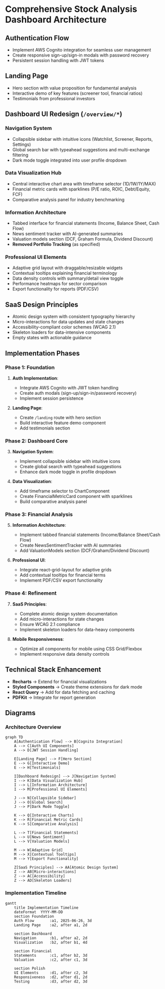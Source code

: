 # Comprehensive Stock Analysis Dashboard Architecture

## Authentication Flow
- Implement AWS Cognito integration for seamless user management
- Create responsive sign-up/sign-in modals with password recovery
- Persistent session handling with JWT tokens

## Landing Page
- Hero section with value proposition for fundamental analysis
- Interactive demo of key features (screener tool, financial ratios)
- Testimonials from professional investors

## Dashboard UI Redesign (`/overview/*`)
### Navigation System
- Collapsible sidebar with intuitive icons (Watchlist, Screener, Reports, Settings)
- Global search bar with typeahead suggestions and multi-exchange filtering
- Dark mode toggle integrated into user profile dropdown

### Data Visualization Hub
- Central interactive chart area with timeframe selector (1D/1W/1Y/MAX)
- Financial metric cards with sparklines (P/E ratio, ROIC, Debt/Equity, FCF)
- Comparative analysis panel for industry benchmarking

### Information Architecture
- Tabbed interface for financial statements (Income, Balance Sheet, Cash Flow)
- News sentiment tracker with AI-generated summaries
- Valuation models section (DCF, Graham Formula, Dividend Discount)
- **Removed Portfolio Tracking** (as specified)

### Professional UI Elements
- Adaptive grid layout with draggable/resizable widgets
- Contextual tooltips explaining financial terminology
- Data density controls with summary/detail view toggle
- Performance heatmaps for sector comparison
- Export functionality for reports (PDF/CSV)

## SaaS Design Principles
- Atomic design system with consistent typography hierarchy
- Micro-interactions for data updates and state changes
- Accessibility-compliant color schemes (WCAG 2.1)
- Skeleton loaders for data-intensive components
- Empty states with actionable guidance

## Implementation Phases

### Phase 1: Foundation
1. **Auth Implementation**:
   - Integrate AWS Cognito with JWT token handling
   - Create auth modals (sign-up/sign-in/password recovery)
   - Implement session persistence

2. **Landing Page**:
   - Create `/landing` route with hero section
   - Build interactive feature demo component
   - Add testimonials section

### Phase 2: Dashboard Core
3. **Navigation System**:
   - Implement collapsible sidebar with intuitive icons
   - Create global search with typeahead suggestions
   - Enhance dark mode toggle in profile dropdown

4. **Data Visualization**:
   - Add timeframe selector to ChartComponent
   - Create FinancialMetricCard component with sparklines
   - Build comparative analysis panel

### Phase 3: Financial Analysis
5. **Information Architecture**:
   - Implement tabbed financial statements (Income/Balance Sheet/Cash Flow)
   - Create NewsSentimentTracker with AI summaries
   - Add ValuationModels section (DCF/Graham/Dividend Discount)

6. **Professional UI**:
   - Integrate react-grid-layout for adaptive grids
   - Add contextual tooltips for financial terms
   - Implement PDF/CSV export functionality

### Phase 4: Refinement
7. **SaaS Principles**:
   - Complete atomic design system documentation
   - Add micro-interactions for state changes
   - Ensure WCAG 2.1 compliance
   - Implement skeleton loaders for data-heavy components

8. **Mobile Responsiveness**:
   - Optimize all components for mobile using CSS Grid/Flexbox
   - Implement responsive data density controls

## Technical Stack Enhancement
- **Recharts** → Extend for financial visualizations
- **Styled Components** → Create theme extensions for dark mode
- **React Query** → Add for data fetching and caching
- **PDFKit** → Integrate for report generation

## Diagrams

### Architecture Overview
```mermaid
graph TD
    A[Authentication Flow] --> B[Cognito Integration]
    A --> C[Auth UI Components]
    A --> D[JWT Session Handling]
    
    E[Landing Page] --> F[Hero Section]
    E --> G[Interactive Demo]
    E --> H[Testimonials]
    
    I[Dashboard Redesign] --> J[Navigation System]
    I --> K[Data Visualization Hub]
    I --> L[Information Architecture]
    I --> M[Professional UI Elements]
    
    J --> N[Collapsible Sidebar]
    J --> O[Global Search]
    J --> P[Dark Mode Toggle]
    
    K --> Q[Interactive Charts]
    K --> R[Financial Metric Cards]
    K --> S[Comparative Analysis]
    
    L --> T[Financial Statements]
    L --> U[News Sentiment]
    L --> V[Valuation Models]
    
    M --> W[Adaptive Grid]
    M --> X[Contextual Tooltips]
    M --> Y[Export Functionality]
    
    Z[SaaS Principles] --> AA[Atomic Design System]
    Z --> AB[Micro-interactions]
    Z --> AC[Accessibility]
    Z --> AD[Skeleton Loaders]
```

### Implementation Timeline
```mermaid
gantt
    title Implementation Timeline
    dateFormat  YYYY-MM-DD
    section Foundation
    Auth Flow       :a1, 2025-06-26, 3d
    Landing Page    :a2, after a1, 2d
    
    section Dashboard
    Navigation      :b1, after a2, 2d
    Visualization   :b2, after b1, 4d
    
    section Financial
    Statements      :c1, after b2, 3d
    Valuation       :c2, after c1, 3d
    
    section Polish
    UI Elements     :d1, after c2, 3d
    Responsiveness  :d2, after d1, 2d
    Testing         :d3, after d2, 3d